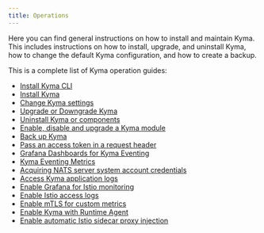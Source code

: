 ```yaml
---
title: Operations
---
```


Here you can find general instructions on how to install and maintain Kyma. This includes instructions on how to install, upgrade, and uninstall Kyma, how to change the default Kyma configuration, and how to create a backup.  

This is a complete list of Kyma operation guides:

* [Install Kyma CLI](/04-operation-guides/operations/01-install-kyma-CLI.md)
* [Install Kyma](/04-operation-guides/operations/02-install-kyma.md)
* [Change Kyma settings](/04-operation-guides/operations/03-change-kyma-config-values.md)
* [Upgrade or Downgrade Kyma](/04-operation-guides/operations/05-upgrade-kyma.md)
* [Uninstall Kyma or components](/04-operation-guides/operations/07-uninstall-kyma.md)
* [Enable, disable and upgrade a Kyma module](docs/04-operation-guides/operations/08-enable-disable-upgrade-kyma-module.md)
* [Back up Kyma](/04-operation-guides/operations/10-backup-kyma.md)
* [Pass an access token in a request header](/04-operation-guides/operations/ac-01-pass-access-token-in-request-header.md)
* [Grafana Dashboards for Kyma Eventing](/04-operation-guides/operations/evnt-01-eventing-dashboards.md)
* [Kyma Eventing Metrics](/04-operation-guides/operations/evnt-02-eventing-metrics.md)
* [Acquiring NATS server system account credentials](/04-operation-guides/operations/evnt-03-nats-server-system-events.md)
* [Access Kyma application logs](/04-operation-guides/operations/obsv-01-access-logs.md)
* [Enable Grafana for Istio monitoring](/04-operation-guides/operations/obsv-03-enable-grafana-for-istio.md)
* [Enable Istio access logs](/04-operation-guides/operations/obsv-03-enable-istio-access-logs.md)
* [Enable mTLS for custom metrics](/04-operation-guides/operations/obsv-04-enable-mtls-for-custom-metrics.md)
* [Enable Kyma with Runtime Agent](/04-operation-guides/operations/ra-01-enable-kyma-with-runtime-agent.md)
* [Enable automatic Istio sidecar proxy injection](/04-operation-guides/operations/smsh-01-istio-enable-sidecar-injection.md)

